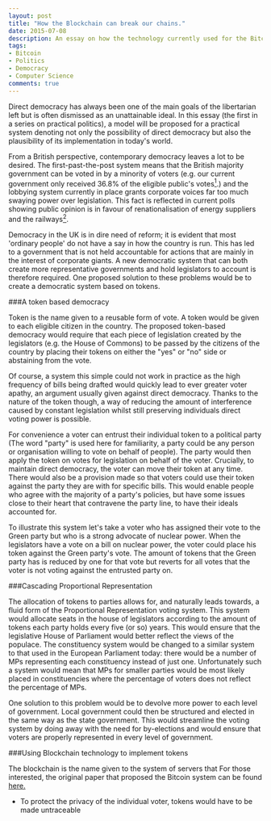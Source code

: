 ```yaml
---
layout: post
title: "How the Blockchain can break our chains."
date: 2015-07-08
description: An essay on how the technology currently used for the Bitcoin network could be used to provide a basis for a practical form of a more direct democracy...
tags:
- Bitcoin
- Politics
- Democracy
- Computer Science
comments: true
---
```


Direct democracy has always been one of the main goals of the libertarian left but is often dismissed as an unattainable ideal. In this essay (the first in a series on practical politics), a model will be proposed for a practical system denoting not only the possibility of direct democracy but also the plausibility of its implementation in today's world.

<!-- more -->

From a British perspective, contemporary democracy leaves a lot to be desired. The first-past-the-post system means that the British majority government can be voted in by a minority of voters (e.g. our current government only received 36.8% of the eligible public's votes[<sup>1</sup>](http://www.economist.com/blogs/graphicdetail/2015/05/britain-s-election-2015-seats-votes-calculator).) and the lobbying system currently in place grants corporate voices far too much swaying power over legislation. This fact is reflected in current polls showing public opinion is in favour of renationalisation of energy suppliers and the railways[<sup>2</sup>](https://yougov.co.uk/news/2013/11/04/nationalise-energy-and-rail-companies-say-public/).

Democracy in the UK is in dire need of reform; it is evident that most 'ordinary people' do not have a say in how the country is run. This has led to a government that is not held accountable for actions that are mainly in the interest of corporate giants. A new democratic system that can both create more representative governments and hold legislators to account is therefore required. One proposed solution to these problems would be to create a democratic system based on tokens.

###A token based democracy

Token is the name given to a reusable form of vote. A token would be given to each eligible citizen in the country.  The proposed token-based democracy would require that each piece of legislation created by the legislators (e.g. the House of Commons) to be passed by the citizens of the country by placing their tokens on either the "yes" or "no" side or abstaining from the vote.

Of course, a system this simple could not work in practice as the high frequency of bills being drafted would quickly lead to ever greater voter apathy, an argument usually given against direct democracy. Thanks to the nature of the token though, a way of reducing the amount of interference caused by constant legislation whilst still preserving individuals direct voting power is possible.

For convenience a voter can entrust their individual token to a political party (The word "party" is used here for familiarity, a party could be any person or organisation willing to vote on behalf of people). The party would then apply the token on votes for legislation on behalf of the voter. Crucially, to maintain direct democracy, the voter can move their token at any time. There would also be a provision made so that voters could use their token against the party they are with for specific bills. This would enable people who agree with the majority of a party's policies, but have some issues close to their heart that contravene the party line, to have their ideals accounted for.

To illustrate this system let's take a voter who has assigned their vote to the Green party but who is a strong advocate of nuclear power. When the legislators have a vote on a bill on nuclear power, the voter could place his token against the Green party's vote. The amount of tokens that the Green party has is reduced by one for that vote but reverts for all votes that the voter is not voting against the entrusted party on.

###Cascading Proportional Representation

The allocation of tokens to parties allows for, and naturally leads towards, a fluid form of the Proportional Representation voting system. This system would allocate seats in the house of legislators according to the amount of tokens each party holds every five (or so) years. This would ensure that the legislative House of Parliament would better reflect the views of the populace. The constituency system would be changed to a similar system to that used in the European Parliament today: there would be a number of MPs representing each constituency instead of just one. Unfortunately such a system would mean that MPs for smaller parties would be most likely placed in constituencies where the percentage of voters does not reflect the percentage of MPs.

One solution to this problem would be to devolve more power to each level of government. Local government could then be structured and elected in the same way as the state government. This would streamline the voting system by doing away with the need for by-elections and would ensure that voters are properly represented in every level of government.

###Using Blockchain technology to implement tokens

The blockchain is the name given to the system of servers that 
For those interested, the original paper that proposed the Bitcoin system can be found [here.](https://bitcoin.org/bitcoin.pdf)



* To protect the privacy of the individual voter, tokens would have to be made untraceable
